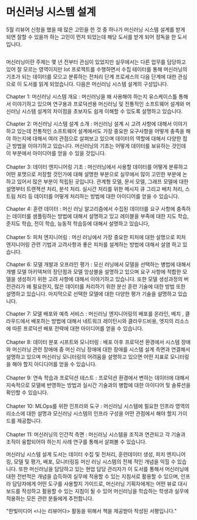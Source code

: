 # 머신러닝 시스템 설계

5월 리뷰어 신청을 했을 때 많은 고민을 한 것 중 하나가 머신러닝 시스템 설계를 받게 되면 잘할 수 있을까 하는 고민이 먼저 되었는데 해당 도서를 받게 되어 정독을 한 도서입니다.

<figure><img src="https://blog.kakaocdn.net/dn/b9NuhG/btshRxM8MNa/61rq2Va2ZSdy7wp7pbPNW0/img.jpg" alt=""><figcaption></figcaption></figure>

머신러닝이란 주제는 몇 년 전부터 관심이 있었지만 실무에서는 다른 업무를 담당하고 있어 잘 모르는 영역이지만  Iot 프로젝트를 수행하면서 수집 테이터를 통해 머신러닝의 기초가 되는 데이터를 모으고 분류하는 전처리 단계 프로세스의 다음 단계에 대한 관심으로 이 도서를 읽게 되었습니다.  다음은 머신러닝 시스템 설계의 구성입니다.

Chapter 1: 머신러닝 시스템 개요 : 머신러닝을 왜 사용해야 하는지 유스케이스틀 통해서 이야기하고 있으며 연구용과 프로덕션용 머신러닝 및 전통적인 소프트웨어 설계와 머신러닝 시스템 설계의 차이점을 초보자도 쉽게 이해할 수 있도록 설명하고 있습니다.

Chapter 2: 머신러닝 시스템 설계 소개 : 머신러닝 설계 시 고려 사항에 대해서 이야기하고 있는데 전통적인 소프트웨어 설계에서도 가장 중요한 요구사항을 어떻게 충족을 해야 하는지에 대해서 여러 관점으로 살펴보고 있으며 데이터의 역할에 대해서 다양한 접근 방법을 이야기하고 있습니다. 머신러닝의 기초는 어떻게 데이터를 보유하는 것인데 이 부분에서 아이디어를 얻을 수 있을 것입니다.\
\
Chapter 3: 데이터 엔지니어링 기초 :  머신러닝에서 사용할 데이터를 어떻게 분류하고 어떤 포맷으로 저장할 것인가에 대해 설명한 부분으로 실무에서 많이 고민한 부분에 논하고 있어서 많은 부분이 적립된 곳입니다. 관계형 모델, 문서 모델, 그래프 모델에 대한 설명부터 트랜젹션 처리, 분석 처리. 실시간 처리를 위한 메시지 큐 그리고 배치 처리, 스트림 처리 등 데이터를 어떻게 처리하는 방법에 대한 아이디어를 얻을 수 있습니다.

Chapter 4: 훈련 데이터 : 머신 러닝 알고리즘에서 수집된 데이터를 요구 사항에 충족하는 데이터를 샘플링하는 방법에 대해서 설명하고 있고 레이블을 부족에 대한 지도 학습, 준지도 학습, 전이 학습,  능동적 학습등에 대해서 설명하고 있습니다,\
\
Chapter 5: 피처 엔지니어링 : 머신 러닝에서 가장 중요한 피처에 대한 설명으로 피처 엔지니어링 관련 기법과 고려사항과 좋은 피처를 설계하는 방법에 대해서 설염 하고 있습니다.

Chapter 6: 모델 개발과 오프라인 평가 : 모신 러닝에서 모델을 선택하는 병법에 대해서 개별 모델 아키덱쳐의 장단점과 모델 앙상블을 설명하고 있으며 요구 사항에 적합한 모델을 생성하기 위한 고려 사항에 대해서 이야기하고 있습니다. 또한 모델 생성과정의 버전관리가 왜 필요한지, 많은 데이터를 처리하기 위한 분산 훈련 기술에 대한 방법 또한 설명하고 있습니다. 마지막으로 선택한 모델에 대한 다양한 평가 기술을 설명하고 있습니다.

Chapter 7: 모델 배포와 예측 서비스 : 머신러닝 엔지니어링의 배포를 온라인, 베치 , 클라우드에서 배포하는 방법에 대해서 네트워크 레이턴시와 클라우드비용, 엣지의 리소스에 따른 프로덕션 배포 전략에 대한 아이디어를 얻을 수 있습니다.\
&#x20;\
Chapter 8: 데이터 분포 시프트와 모니터링 : 배포 아후 프로덕션 환경에서 시스템 장애와 머신러닝 관련 장애애 중 머신 러닝 장애에 대한 장애를 시스템 설계 측면과 연결해서 설명하고 있으며 머신러닝 모니터링의 어려움을 설명하고 있으면 어떤 지표로 모니터링을 해야 할지 아디디어를 얻을 수 있습니다.\
\
Chapter 9: 연속 학습과 프로덕션 테스트 : 프로덕션 환경에서 변하는 데이터에 대해서 지속적으로 모델에 반영하는 방법과 실시간 기술과의 병합에 대한 아이디어 및 솔류션을 확인할 수 있습니다.\
\
Chapter 10: MLOps를 위한 인프라와 도구 : 머신러닝 시스템에 필요한 인프라 영역의 리소스에 대한 설명과  모신러닝 시스템의 인프라 구성을 어떤 관점에서 해야 할지 가이드를 제공합니다.\
\
Chapter 11: 머신러닝의 인간적 측면 : 머신러닝 시스템을 조직과 연관되고 각 기술과 조직이 융합되어야 하는지 사례 연구를 통해서 살펴볼 수 있습니다.

머신러닝 시스템 설계 도서는 데이터 수집 및 전처리, 훈련데이터 생성, 피치 엔지니어링, 모델 및 평가, 배포, 모니터링등 머신 러닝 시스템의 전체 적인 개념을 익힐 수 있습니다. 또한 머신러닝을 담당하고 있는 현업 담당 관리자가 이 도서를 통해서 머신러닝에 대한 전반적은 개념을 습득하여 실무에 적용할 수 있는 지침서로 활용할 수 있으며, 인프라 담당자에게 어떤 도구를 사용할지 가이드로, 머신러닝 기획자에게는 어떤 뷰로 대시보드를 작성하고 활용할 수 있는 지침이 될 수 있어 머신러닝을 학습하는 학생과 실무에 적용하는 모든 관련 분들에게 추천합니다.

"한빛미디어 <나는 리뷰어다> 활동을 위해서 책을 제공받아 작성된 서평입니다."
